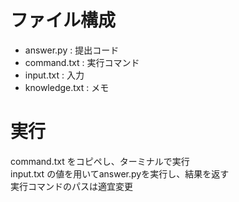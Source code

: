 <h1>ファイル構成</h1>
<ul>
    <li>answer.py : 提出コード</li>
    <li>command.txt : 実行コマンド</li>
    <li>input.txt : 入力</li>
    <li>knowledge.txt : メモ</li>
</ul>

<h1>実行</h1>
<p>
    command.txt をコピペし、ターミナルで実行<br>
    input.txt の値を用いてanswer.pyを実行し、結果を返す<br>
    実行コマンドのパスは適宜変更
</p>